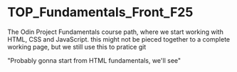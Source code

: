 # TOP_Fundamentals_Front_F25
The Odin Project Fundamentals course path, where we start working with HTML, CSS and JavaScript. this might not be pieced together to a complete working page, but we still use this to pratice git


"Probably gonna start from HTML fundamentals, we'll see"
